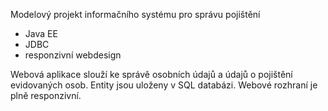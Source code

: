 Modelový projekt informačního systému pro správu pojištění

- Java EE
- JDBC
- responzivní webdesign

Webová aplikace slouží ke správě osobních údajů a údajů o pojištění evidovaných osob. Entity jsou uloženy v SQL databázi. Webové rozhraní je plně responzivní.
